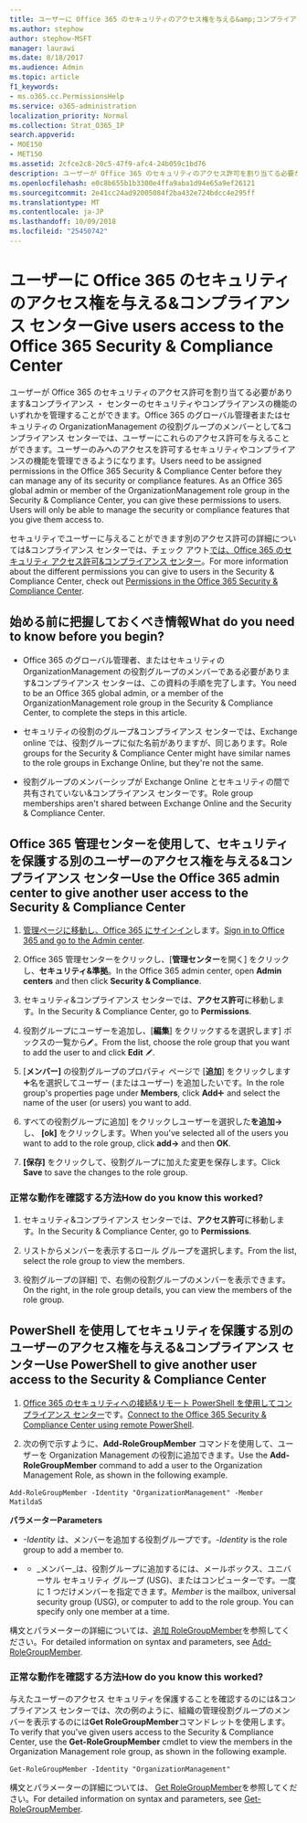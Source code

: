 ```yaml
---
title: ユーザーに Office 365 のセキュリティのアクセス権を与える&amp;コンプライアンス センター
ms.author: stephow
author: stephow-MSFT
manager: laurawi
ms.date: 8/18/2017
ms.audience: Admin
ms.topic: article
f1_keywords:
- ms.o365.cc.PermissionsHelp
ms.service: o365-administration
localization_priority: Normal
ms.collection: Strat_O365_IP
search.appverid:
- MOE150
- MET150
ms.assetid: 2cfce2c8-20c5-47f9-afc4-24b059c1bd76
description: ユーザーが Office 365 のセキュリティのアクセス許可を割り当てる必要があります&amp;コンプライアンス ・ センターのセキュリティやコンプライアンスの機能のいずれかを管理することができます。
ms.openlocfilehash: e0c8b655b1b3300e4ffa9aba1d94e65a9ef26121
ms.sourcegitcommit: 2e41cc24ad92005084f2ba432e724bdcc4e295ff
ms.translationtype: MT
ms.contentlocale: ja-JP
ms.lasthandoff: 10/09/2018
ms.locfileid: "25450742"
---
```

# <a name="give-users-access-to-the-office-365-security-amp-compliance-center"></a><span data-ttu-id="f945a-103">ユーザーに Office 365 のセキュリティのアクセス権を与える&amp;コンプライアンス センター</span><span class="sxs-lookup"><span data-stu-id="f945a-103">Give users access to the Office 365 Security &amp; Compliance Center</span></span>

<span data-ttu-id="f945a-p101">ユーザーが Office 365 のセキュリティのアクセス許可を割り当てる必要があります&amp;コンプライアンス ・ センターのセキュリティやコンプライアンスの機能のいずれかを管理することができます。Office 365 のグローバル管理者またはセキュリティの OrganizationManagement の役割グループのメンバーとして&amp;コンプライアンス センターでは、ユーザーにこれらのアクセス許可を与えることができます。ユーザーのみへのアクセスを許可するセキュリティやコンプライアンスの機能を管理できるようになります。</span><span class="sxs-lookup"><span data-stu-id="f945a-p101">Users need to be assigned permissions in the Office 365 Security &amp; Compliance Center before they can manage any of its security or compliance features. As an Office 365 global admin or member of the OrganizationManagement role group in the Security &amp; Compliance Center, you can give these permissions to users. Users will only be able to manage the security or compliance features that you give them access to.</span></span> 
  
<span data-ttu-id="f945a-107">セキュリティでユーザーに与えることができます別のアクセス許可の詳細については&amp;コンプライアンス センターでは、チェック アウト[では、Office 365 のセキュリティ アクセス許可&amp;コンプライアンス センター](permissions-in-the-security-and-compliance-center.md)。</span><span class="sxs-lookup"><span data-stu-id="f945a-107">For more information about the different permissions you can give to users in the Security &amp; Compliance Center, check out [Permissions in the Office 365 Security &amp; Compliance Center](permissions-in-the-security-and-compliance-center.md).</span></span>
  
## <a name="what-do-you-need-to-know-before-you-begin"></a><span data-ttu-id="f945a-108">始める前に把握しておくべき情報</span><span class="sxs-lookup"><span data-stu-id="f945a-108">What do you need to know before you begin?</span></span>

- <span data-ttu-id="f945a-109">Office 365 のグローバル管理者、またはセキュリティの OrganizationManagement の役割グループのメンバーである必要があります&amp;コンプライアンス センターは、この資料の手順を完了します。</span><span class="sxs-lookup"><span data-stu-id="f945a-109">You need to be an Office 365 global admin, or a member of the OrganizationManagement role group in the Security &amp; Compliance Center, to complete the steps in this article.</span></span>
    
- <span data-ttu-id="f945a-110">セキュリティの役割のグループ&amp;コンプライアンス センターでは、Exchange online では、役割グループに似た名前がありますが、同じあります。</span><span class="sxs-lookup"><span data-stu-id="f945a-110">Role groups for the Security &amp; Compliance Center might have similar names to the role groups in Exchange Online, but they're not the same.</span></span> 
    
- <span data-ttu-id="f945a-111">役割グループのメンバーシップが Exchange Online とセキュリティの間で共有されていない&amp;コンプライアンス センターです。</span><span class="sxs-lookup"><span data-stu-id="f945a-111">Role group memberships aren't shared between Exchange Online and the Security &amp; Compliance Center.</span></span>
    
## <a name="use-the-office-365-admin-center-to-give-another-user-access-to-the-security-amp-compliance-center"></a><span data-ttu-id="f945a-112">Office 365 管理センターを使用して、セキュリティを保護する別のユーザーのアクセス権を与える&amp;コンプライアンス センター</span><span class="sxs-lookup"><span data-stu-id="f945a-112">Use the Office 365 admin center to give another user access to the Security &amp; Compliance Center</span></span>

1. <span data-ttu-id="f945a-113">[管理ページに移動し、Office 365 にサインイン](https://go.microsoft.com/fwlink/p/?LinkId=525275)します。</span><span class="sxs-lookup"><span data-stu-id="f945a-113">[Sign in to Office 365 and go to the Admin center](https://go.microsoft.com/fwlink/p/?LinkId=525275).</span></span>
    
2. <span data-ttu-id="f945a-114">Office 365 管理センターをクリックし、[**管理センター**を開く] をクリックし、**セキュリティ&amp;準拠**。</span><span class="sxs-lookup"><span data-stu-id="f945a-114">In the Office 365 admin center, open **Admin centers** and then click **Security &amp; Compliance**.</span></span> 
    
3. <span data-ttu-id="f945a-115">セキュリティ&amp;コンプライアンス センターでは、**アクセス許可**に移動します。</span><span class="sxs-lookup"><span data-stu-id="f945a-115">In the Security &amp; Compliance Center, go to **Permissions**.</span></span>
    
4. <span data-ttu-id="f945a-116">役割グループにユーザーを追加し、[**編集**] をクリックするを選択します] ボックスの一覧から![の編集アイコン](media/O365_MDM_CreatePolicy_EditIcon.gif)。</span><span class="sxs-lookup"><span data-stu-id="f945a-116">From the list, choose the role group that you want to add the user to and click **Edit** ![Edit icon](media/O365_MDM_CreatePolicy_EditIcon.gif).</span></span>
    
5. <span data-ttu-id="f945a-117">[**メンバー]** の役割グループのプロパティ ページで [**追加**] をクリックします![アイコンの追加](media/ITPro-EAC-AddIcon.gif)名を選択してユーザー (またはユーザー) を追加したいです。</span><span class="sxs-lookup"><span data-stu-id="f945a-117">In the role group's properties page under **Members**, click **Add**![Add Icon](media/ITPro-EAC-AddIcon.gif) and select the name of the user (or users) you want to add.</span></span> 
    
6. <span data-ttu-id="f945a-118">すべての役割グループに追加] をクリックしユーザーを選択した**を追加-\>** し、 **[ok]** をクリックします。</span><span class="sxs-lookup"><span data-stu-id="f945a-118">When you've selected all of the users you want to add to the role group, click **add-\>** and then **OK**.</span></span>
    
7. <span data-ttu-id="f945a-119">**[保存]** をクリックして、役割グループに加えた変更を保存します。</span><span class="sxs-lookup"><span data-stu-id="f945a-119">Click **Save** to save the changes to the role group.</span></span> 
    
### <a name="how-do-you-know-this-worked"></a><span data-ttu-id="f945a-120">正常な動作を確認する方法</span><span class="sxs-lookup"><span data-stu-id="f945a-120">How do you know this worked?</span></span>

1. <span data-ttu-id="f945a-121">セキュリティ&amp;コンプライアンス センターでは、**アクセス許可**に移動します。</span><span class="sxs-lookup"><span data-stu-id="f945a-121">In the Security &amp; Compliance Center, go to **Permissions**.</span></span>
    
2. <span data-ttu-id="f945a-122">リストからメンバーを表示するロール グループを選択します。</span><span class="sxs-lookup"><span data-stu-id="f945a-122">From the list, select the role group to view the members.</span></span>
    
3. <span data-ttu-id="f945a-123">役割グループの詳細] で、右側の役割グループのメンバーを表示できます。</span><span class="sxs-lookup"><span data-stu-id="f945a-123">On the right, in the role group details, you can view the members of the role group.</span></span>
    
## <a name="use-powershell-to-give-another-user-access-to-the-security-amp-compliance-center"></a><span data-ttu-id="f945a-124">PowerShell を使用してセキュリティを保護する別のユーザーのアクセス権を与える&amp;コンプライアンス センター</span><span class="sxs-lookup"><span data-stu-id="f945a-124">Use PowerShell to give another user access to the Security &amp; Compliance Center</span></span>

1. <span data-ttu-id="f945a-125">[Office 365 のセキュリティへの接続&amp;リモート PowerShell を使用してコンプライアンス センター](https://go.microsoft.com/fwlink/p/?LinkID=627084)です。</span><span class="sxs-lookup"><span data-stu-id="f945a-125">[Connect to the Office 365 Security &amp; Compliance Center using remote PowerShell](https://go.microsoft.com/fwlink/p/?LinkID=627084).</span></span>
    
2. <span data-ttu-id="f945a-126">次の例で示すように、**Add-RoleGroupMember** コマンドを使用して、ユーザーを Organization Management の役割に追加できます。</span><span class="sxs-lookup"><span data-stu-id="f945a-126">Use the **Add-RoleGroupMember** command to add a user to the Organization Management Role, as shown in the following example.</span></span> 
    
  ```
  Add-RoleGroupMember -Identity "OrganizationManagement" -Member MatildaS
  
  ```

 <span data-ttu-id="f945a-127">**パラメーター**</span><span class="sxs-lookup"><span data-stu-id="f945a-127">**Parameters**</span></span>
  
-  <span data-ttu-id="f945a-128">_-Identity_ は、メンバーを追加する役割グループです。</span><span class="sxs-lookup"><span data-stu-id="f945a-128">_-Identity_ is the role group to add a member to.</span></span> 
    
- - <span data-ttu-id="f945a-p102">_メンバー_は、役割グループに追加するには、メールボックス、ユニバーサル セキュリティ グループ (USG)、またはコンピューターです。一度に 1 つだけメンバーを指定できます。</span><span class="sxs-lookup"><span data-stu-id="f945a-p102">_Member_ is the mailbox, universal security group (USG), or computer to add to the role group. You can specify only one member at a time.</span></span> 
    
<span data-ttu-id="f945a-131">構文とパラメーターの詳細については、[追加 RoleGroupMember](https://go.microsoft.com/fwlink/p/?LinkId=510859)を参照してください。</span><span class="sxs-lookup"><span data-stu-id="f945a-131">For detailed information on syntax and parameters, see [Add-RoleGroupMember](https://go.microsoft.com/fwlink/p/?LinkId=510859).</span></span>
  
### <a name="how-do-you-know-this-worked"></a><span data-ttu-id="f945a-132">正常な動作を確認する方法</span><span class="sxs-lookup"><span data-stu-id="f945a-132">How do you know this worked?</span></span>

<span data-ttu-id="f945a-133">与えたユーザーのアクセス セキュリティを保護することを確認するのには&amp;コンプライアンス センターでは、次の例のように、組織の管理役割グループのメンバーを表示するのには**Get RoleGroupMember**コマンドレットを使用します。</span><span class="sxs-lookup"><span data-stu-id="f945a-133">To verify that you've given users access to the Security &amp; Compliance Center, use the **Get-RoleGroupMember** cmdlet to view the members in the Organization Management role group, as shown in the following example.</span></span> 
  
```
Get-RoleGroupMember -Identity "OrganizationManagement"

```

<span data-ttu-id="f945a-134">構文とパラメーターの詳細については、 [Get RoleGroupMember](https://go.microsoft.com/fwlink/p/?LinkId=510860)を参照してください。</span><span class="sxs-lookup"><span data-stu-id="f945a-134">For detailed information on syntax and parameters, see [Get-RoleGroupMember](https://go.microsoft.com/fwlink/p/?LinkId=510860).</span></span>
  

